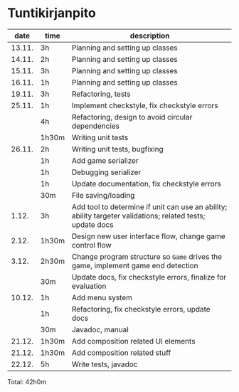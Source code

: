 # Tuntikirjanpito
|date|time|description
---|---|---
13.11.|3h|Planning and setting up classes
14.11.|2h|Planning and setting up classes
15.11.|3h|Planning and setting up classes
16.11.|1h|Planning and setting up classes
19.11.|3h|Refactoring, tests
25.11.|1h|Implement checkstyle, fix checkstyle errors
||4h|Refactoring, design to avoid circular dependencies
||1h30m|Writing unit tests
26.11.|2h|Writing unit tests, bugfixing
||1h|Add game serializer
||1h|Debugging serializer
||1h|Update documentation, fix checkstyle errors
||30m|File saving/loading
|1.12.|3h|Add tool to determine if unit can use an ability; ability targeter validations; related tests; update docs
|2.12.|1h30m|Design new user interface flow, change game control flow
|3.12.|2h30m|Change program structure so `Game` drives the game, implement game end detection
||30m|Update docs, fix checkstyle errors, finalize for evaluation
|10.12.|1h|Add menu system
||1h|Refactoring, fix checkstyle errors, update docs
||30m|Javadoc, manual
21.12.|1h30m|Add composition related UI elements
21.12.|1h30m|Add composition related stuff
22.12. |5h|Write tests, javadoc

Total: 42h0m